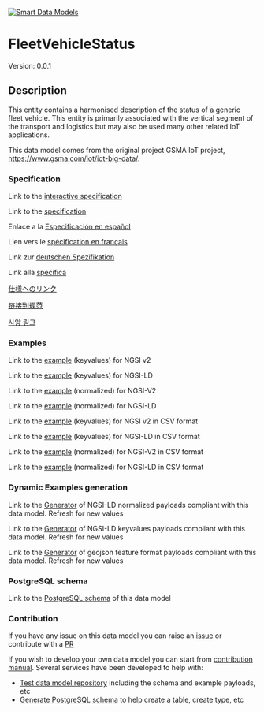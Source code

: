 [![Smart Data Models](https://smartdatamodels.org/wp-content/uploads/2022/01/SmartDataModels_logo.png "Logo")](https://smartdatamodels.org)
# FleetVehicleStatus
Version: 0.0.1

## Description 

This entity contains a harmonised description of the status of a generic fleet vehicle. This entity is primarily associated with the vertical segment of the transport and logistics but may also be used many other related IoT applications.

This data model comes from the original project GSMA IoT project, https://www.gsma.com/iot/iot-big-data/.
### Specification

Link to the [interactive specification](https://swagger.lab.fiware.org/?url=https://smart-data-models.github.io/dataModel.Transportation/FleetVehicleStatus/swagger.yaml)

Link to the [specification](https://github.com/smart-data-models/dataModel.Transportation/blob/master/FleetVehicleStatus/doc/spec.md)

Enlace a la [Especificación en español](https://github.com/smart-data-models/dataModel.Transportation/blob/master/FleetVehicleStatus/doc/spec_ES.md)

Lien vers le [spécification en français](https://github.com/smart-data-models/dataModel.Transportation/blob/master/FleetVehicleStatus/doc/spec_FR.md)

Link zur [deutschen Spezifikation](https://github.com/smart-data-models/dataModel.Transportation/blob/master/FleetVehicleStatus/doc/spec_DE.md)

Link alla [specifica](https://github.com/smart-data-models/dataModel.Transportation/blob/master/FleetVehicleStatus/doc/spec_IT.md)

[仕様へのリンク](https://github.com/smart-data-models/dataModel.Transportation/blob/master/FleetVehicleStatus/doc/spec_JA.md)

[链接到规范](https://github.com/smart-data-models/dataModel.Transportation/blob/master/FleetVehicleStatus/doc/spec_ZH.md)

[사양 링크](https://github.com/smart-data-models/dataModel.Transportation/blob/master/FleetVehicleStatus/doc/spec_KO.md)
### Examples

Link to the [example](https://smart-data-models.github.io/dataModel.Transportation/FleetVehicleStatus/examples/example.json) (keyvalues) for NGSI v2

Link to the [example](https://smart-data-models.github.io/dataModel.Transportation/FleetVehicleStatus/examples/example.jsonld) (keyvalues) for NGSI-LD

Link to the [example](https://smart-data-models.github.io/dataModel.Transportation/FleetVehicleStatus/examples/example-normalized.json) (normalized) for NGSI-V2

Link to the [example](https://smart-data-models.github.io/dataModel.Transportation/FleetVehicleStatus/examples/example-normalized.jsonld) (normalized) for NGSI-LD

Link to the [example](https://github.com/smart-data-models/dataModel.Transportation/blob/master/FleetVehicleStatus/examples/example.json.csv) (keyvalues) for NGSI v2 in CSV format

Link to the [example](https://github.com/smart-data-models/dataModel.Transportation/blob/master/FleetVehicleStatus/examples/example.jsonld.csv) (keyvalues) for NGSI-LD in CSV format

Link to the [example](https://github.com/smart-data-models/dataModel.Transportation/blob/master/FleetVehicleStatus/examples/example-normalized.json.csv) (normalized) for NGSI-V2 in CSV format

Link to the [example](https://github.com/smart-data-models/dataModel.Transportation/blob/master/FleetVehicleStatus/examples/example-normalized.jsonld.csv) (normalized) for NGSI-LD in CSV format
### Dynamic Examples generation

Link to the [Generator](https://smartdatamodels.org/extra/ngsi-ld_generator.php?schemaUrl=https://raw.githubusercontent.com/smart-data-models/dataModel.Transportation/master/FleetVehicleStatus/schema.json&email=info@smartdatamodels.org) of NGSI-LD normalized payloads compliant with this data model. Refresh for new values

Link to the [Generator](https://smartdatamodels.org/extra/ngsi-ld_generator_keyvalues.php?schemaUrl=https://raw.githubusercontent.com/smart-data-models/dataModel.Transportation/master/FleetVehicleStatus/schema.json&email=info@smartdatamodels.org) of NGSI-LD keyvalues payloads compliant with this data model. Refresh for new values

Link to the [Generator](https://smartdatamodels.org/extra/geojson_features_generator.php?schemaUrl=https://raw.githubusercontent.com/smart-data-models/dataModel.Transportation/master/FleetVehicleStatus/schema.json&email=info@smartdatamodels.org) of geojson feature format payloads compliant with this data model. Refresh for new values
### PostgreSQL schema

Link to the [PostgreSQL schema](https://github.com/smart-data-models/dataModel.Transportation/blob/master/FleetVehicleStatus/schema.sql) of this data model
### Contribution

 If you have any issue on this data model you can raise an [issue](https://github.com/smart-data-models/dataModel.Transportation/issues)  or contribute with a [PR](https://github.com/smart-data-models/dataModel.Transportation/pulls)

 If you wish to develop your own data model you can start from [contribution manual](https://bit.ly/contribution_manual). Several services have been developed to help with: 
 - [Test data model repository](https://smartdatamodels.org/index.php/data-models-contribution-api/) including the schema and example payloads, etc
 - [Generate PostgreSQL schema](https://smartdatamodels.org/index.php/sql-service/) to help create a table, create type, etc